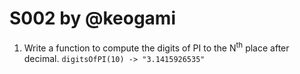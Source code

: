 # S002 by @keogami
1. Write a function to compute the digits of PI to the N<sup>th</sup> place after decimal. `digitsOfPI(10) -> "3.1415926535"`
